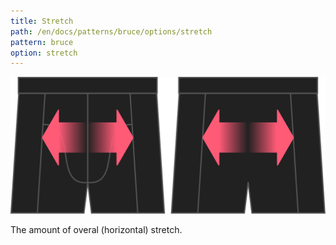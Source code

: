 ```yaml
---
title: Stretch
path: /en/docs/patterns/bruce/options/stretch
pattern: bruce
option: stretch
---
```

![The stretch option on Bruce](./stretch.svg)

The amount of overal (horizontal) stretch.
